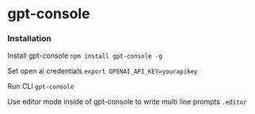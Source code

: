 # gpt-console

### Installation

Install gpt-console
`npm install gpt-console -g`

Set open ai credentials
`export OPENAI_API_KEY=yourapikey`

Run CLI
`gpt-console`

Use editor mode inside of gpt-console to write multi line prompts
`.editor`
